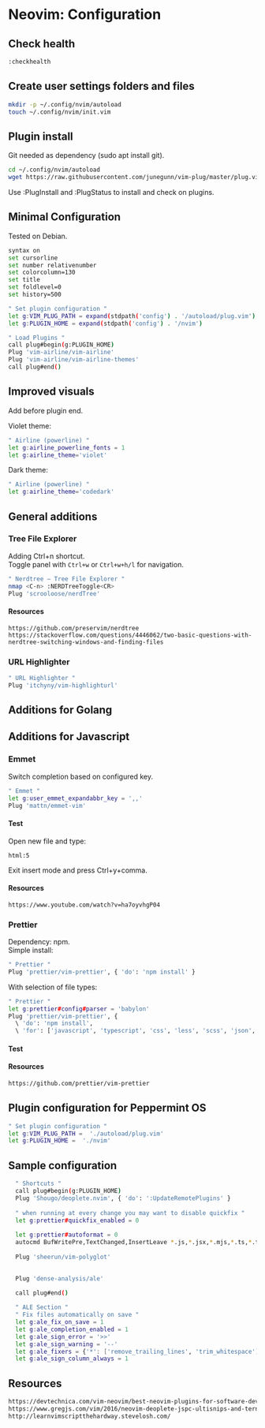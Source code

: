 # Neovim: Configuration

## Check health
```bash
:checkhealth
```

## Create user settings folders and files
```bash
mkdir -p ~/.config/nvim/autoload
touch ~/.config/nvim/init.vim
```

## Plugin install
Git needed as dependency (sudo apt install git).

```bash
cd ~/.config/nvim/autoload
wget https://raw.githubusercontent.com/junegunn/vim-plug/master/plug.vim
```
Use :PlugInstall and :PlugStatus to install and check on plugins. 

## Minimal Configuration
Tested on Debian.

```bash
syntax on
set cursorline
set number relativenumber
set colorcolumn=130  
set title
set foldlevel=0
set history=500

" Set plugin configuration "
let g:VIM_PLUG_PATH = expand(stdpath('config') . '/autoload/plug.vim')
let g:PLUGIN_HOME = expand(stdpath('config') . '/nvim')

" Load Plugins "    
call plug#begin(g:PLUGIN_HOME)
Plug 'vim-airline/vim-airline'
Plug 'vim-airline/vim-airline-themes'
call plug#end()
```

## Improved visuals
Add before plugin end.

Violet theme:
```bash
" Airline (powerline) "
let g:airline_powerline_fonts = 1
let g:airline_theme='violet'
```

Dark theme:
```bash
" Airline (powerline) "
let g:airline_theme='codedark'
```

## General additions
### Tree File Explorer
Adding Ctrl+n shortcut.<br/>
Toggle panel with `Ctrl+w` or `Ctrl+w+h/l` for navigation.

```bash
" Nerdtree – Tree File Explorer "
nmap <C-n> :NERDTreeToggle<CR>
Plug 'scrooloose/nerdTree'
```
#### Resources
```
https://github.com/preservim/nerdtree
https://stackoverflow.com/questions/4446062/two-basic-questions-with-nerdtree-switching-windows-and-finding-files
```

### URL Highlighter
```bash
" URL Highlighter "
Plug 'itchyny/vim-highlighturl'
```

## Additions for Golang


## Additions for Javascript
### Emmet
Switch completion based on configured key.
```bash
" Emmet "
let g:user_emmet_expandabbr_key = ',,'
Plug 'mattn/emmet-vim'
```

#### Test
Open new file and type:
```
html:5
```
Exit insert mode and press Ctrl+y+comma.

#### Resources
```
https://www.youtube.com/watch?v=ha7oyvhgP04
```

### Prettier
Dependency: npm.<br/>
Simple install:
```bash
" Prettier "
Plug 'prettier/vim-prettier', { 'do': 'npm install' }
```

With selection of file types:
```bash
" Prettier "
let g:prettier#config#parser = 'babylon'
Plug 'prettier/vim-prettier', {
  \ 'do': 'npm install',
  \ 'for': ['javascript', 'typescript', 'css', 'less', 'scss', 'json', 'graphql', 'markdown', 'vue', 'yaml', 'html'] }
```

#### Test


#### Resources
```html
https://github.com/prettier/vim-prettier
```


## Plugin configuration for Peppermint OS
```bash
" Set plugin configuration "
let g:VIM_PLUG_PATH =  './autoload/plug.vim'  
let g:PLUGIN_HOME =  './nvim' 
```

## Sample configuration
```bash
  " Shortcuts "
  call plug#begin(g:PLUGIN_HOME)
  Plug 'Shougo/deoplete.nvim', { 'do': ':UpdateRemotePlugins' }
  
  " when running at every change you may want to disable quickfix "
  let g:prettier#quickfix_enabled = 0
  
  let g:prettier#autoformat = 0
  autocmd BufWritePre,TextChanged,InsertLeave *.js,*.jsx,*.mjs,*.ts,*.tsx,*.css,*.less,*.scss,*.json,*.graphql,*.md,*.vue,*.yaml,*.html PrettierAsync
  
  Plug 'sheerun/vim-polyglot'
  

  Plug 'dense-analysis/ale'

  call plug#end()
  
  " ALE Section "
  " Fix files automatically on save "
  let g:ale_fix_on_save = 1
  let g:ale_completion_enabled = 1
  let g:ale_sign_error = '>>'
  let g:ale_sign_warning = '--'
  let g:ale_fixers = {'*': ['remove_trailing_lines', 'trim_whitespace'], 'javascript': ['eslint'], }
  let g:ale_sign_column_always = 1
```
## Resources
```bash
https://devtechnica.com/vim-neovim/best-neovim-plugins-for-software-development-in-2019
https://www.gregjs.com/vim/2016/neovim-deoplete-jspc-ultisnips-and-tern-a-config-for-kickass-autocompletion/
http://learnvimscriptthehardway.stevelosh.com/
```
